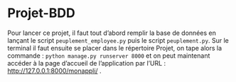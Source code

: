 # Projet-BDD

Pour lancer ce projet, il faut tout d’abord remplir la base de données en lançant le script  `peuplement_employee.py` puis le script `peuplement.py`.
Sur le terminal il faut ensuite se placer dans le répertoire Projet, on tape alors la commande : `python manage.py runserver 8000` et on peut maintenant accéder à la page d’accueil de l’application par l’URL : http://127.0.0.1:8000/monappli/ . 